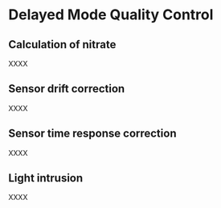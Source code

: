 # Delayed Mode Quality Control

## Calculation of nitrate 
XXXX

## Sensor drift correction
XXXX

## Sensor time response correction
XXXX

## Light intrusion
XXXX
